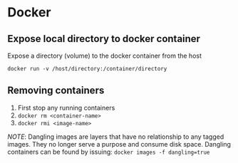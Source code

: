 # Docker 

## Expose local directory to docker container

Expose a directory (volume) to the docker container from the host 

`docker run -v /host/directory:/container/directory`


## Removing containers
1. First stop any running containers
2. `docker rm <container-name>`
3. `docker rmi <image-name>`

_NOTE_: Dangling images are layers that have no relationship to any tagged images. 
They no longer serve a purpose and consume disk space. Dangling containers can be
found by issuing: `docker images -f dangling=true`
